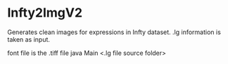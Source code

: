 # Infty2ImgV2

Generates clean images for expressions in Infty dataset. .lg information is taken as input.

font file is the .tiff file
java Main <.lg file source folder> <output folder>  <font file>
